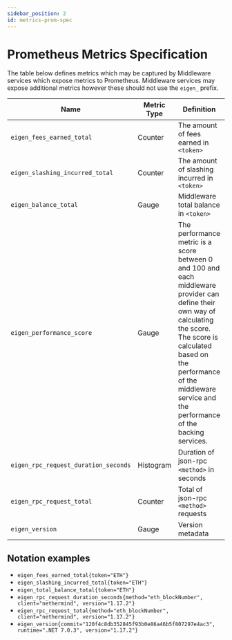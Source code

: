 ```yaml
---
sidebar_position: 2
id: metrics-prom-spec
---
```


# Prometheus Metrics Specification

The table below defines metrics which may be captured by Middleware services which expose metrics to Prometheus. Middleware services may expose additional metrics however these should not use the `eigen_` prefix.

| Name | Metric Type | Definition | Labels |
|---|---|---|---|
| `eigen_fees_earned_total` | Counter | The amount of fees earned in `<token>` | `token` |
| `eigen_slashing_incurred_total` | Counter | The amount of slashing incurred in `<token>` | `token` |
| `eigen_balance_total` | Gauge | Middleware total balance in `<token>` | `token` |
| `eigen_performance_score` | Gauge | The performance metric is a score between 0 and 100 and each middleware provider can define their own way of calculating the score. The score is calculated based on the performance of the middleware service and the performance of the backing  services. |  |
| `eigen_rpc_request_duration_seconds` | Histogram | Duration of json-rpc `<method>` in seconds | `method`, `client`, `version` |
| `eigen_rpc_request_total` | Counter | Total of json-rpc `<method>` requests | `method`,`client`,`version` |
| `eigen_version` | Gauge | Version metadata | `commit`, `runtime`, `version` |

## Notation examples

* `eigen_fees_earned_total{token="ETH"}`
* `eigen_slashing_incurred_total{token="ETH"}`
* `eigen_total_balance_total{token="ETH"}`
* `eigen_rpc_request_duration_seconds{method="eth_blockNumber", client="nethermind", version="1.17.2"}`
* `eigen_rpc_request_total{method="eth_blockNumber", client="nethermind", version="1.17.2"}` 
* `eigen_version{commit="120f4c8db352845f93b0e86a46b5f807297e4ac3", runtime=".NET 7.0.3", version="1.17.2"}`